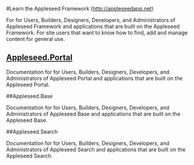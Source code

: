 #Learn the Appleseed Framework (http://appleseedapp.net)

For for Users, Builders, Designers, Developers, and Administrators of Appleseed Framework and applications that are built on the Appleseed Framework. 
For site users that want to know how to find, add and manage content for general use.
 

## [Appleseed.Portal](Portal/index.md)

Documentation for for Users, Builders, Designers, Developers, and Administrators of Appleseed Portal and applications that are built on the Appleseed Portal. 


##Appleseed.Base

Documentation for for Users, Builders, Designers, Developers, and Administrators of Appleseed Base and applications that are built on the Appleseed Base. 


##Appleseed.Search

Documentation for for Users, Builders, Designers, Developers, and Administrators of Appleseed Search and applications that are built on the Appleseed Search. 


